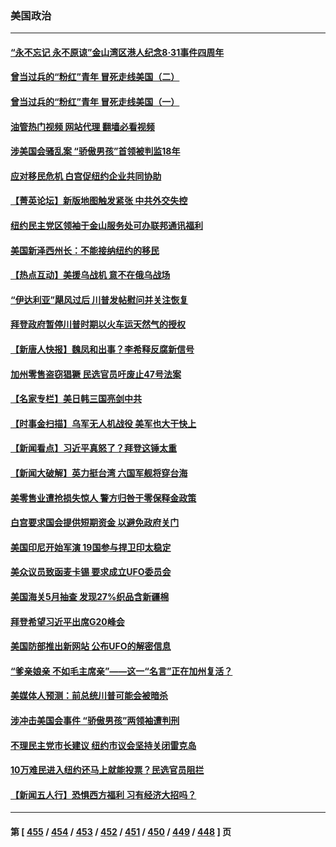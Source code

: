 ### 美国政治
---
#### [“永不忘记 永不原谅”金山湾区港人纪念8‧31事件四周年](../../pages/ncid1078159/n14065738.md?09021645) 
#### [曾当过兵的“粉红”青年 冒死走线美国（二）](../../pages/ncid1078159/n14065713.md?09021645) 
#### [曾当过兵的“粉红”青年    冒死走线美国（一）](../../pages/ncid1078159/n14065697.md?09021645) 
#### [油管热门视频 网站代理 翻墙必看视频](http://138.2.39.72:81/youtube.html?epic-marker?09021645)
#### [涉美国会骚乱案 “骄傲男孩”首领被判监18年](../../pages/ncid1078159/n14065662.md?09021645) 
#### [应对移民危机 白宫促纽约企业共同协助](../../pages/ncid1078159/n14065660.md?09021645) 
#### [【菁英论坛】新版地图触发紧张 中共外交失控](../../pages/ncid1078159/n14065614.md?09021645) 
#### [纽约民主党区领袖于金山服务处可办联邦通讯福利](../../pages/ncid1078159/n14065663.md?09021645) 
#### [美国新泽西州长：不能接纳纽约的移民](../../pages/ncid1078159/n14065573.md?09021645) 
#### [【热点互动】美援乌战机 意不在俄乌战场](../../pages/ncid1078159/n14065559.md?09021645) 
#### [“伊达利亚”飓风过后 川普发帖慰问并关注恢复](../../pages/ncid1078159/n14065503.md?09021645) 
#### [拜登政府暂停川普时期以火车运天然气的授权](../../pages/ncid1078159/n14065486.md?09021645) 
#### [【新唐人快报】魏凤和出事？李希释反腐新信号](../../pages/ncid1078159/n14065532.md?09021645) 
#### [加州零售盗窃猖獗 民选官员吁废止47号法案](../../pages/ncid1078159/n14065439.md?09021645) 
#### [【名家专栏】美日韩三国亮剑中共](../../pages/ncid1078159/n14065312.md?09021645) 
#### [【时事金扫描】乌军无人机战役 美军也大干快上](../../pages/ncid1078159/n14065437.md?09021645) 
#### [【新闻看点】习近平真怒了？拜登这锤太重](../../pages/ncid1078159/n14065489.md?09021645) 
#### [【新闻大破解】英力挺台湾 六国军舰将穿台海](../../pages/ncid1078159/n14065492.md?09021645) 
#### [美零售业遭抢损失惊人 警方归咎于零保释金政策](../../pages/ncid1078159/n14065469.md?09021645) 
#### [白宫要求国会提供短期资金 以避免政府关门](../../pages/ncid1078159/n14065420.md?09021645) 
#### [美国印尼开始军演 19国参与捍卫印太稳定](../../pages/ncid1078159/n14065419.md?09021645) 
#### [美众议员致函麦卡锡 要求成立UFO委员会](../../pages/ncid1078159/n14065407.md?09021645) 
#### [美国海关5月抽查 发现27%织品含新疆棉](../../pages/ncid1078159/n14065431.md?09021645) 
#### [拜登希望习近平出席G20峰会](../../pages/ncid1078159/n14065260.md?09021645) 
#### [美国防部推出新网站 公布UFO的解密信息](../../pages/ncid1078159/n14065220.md?09021645) 
#### [“爹亲娘亲 不如毛主席亲”——这一“名言”正在加州复活？](../../pages/ncid1078159/n14065142.md?09021645) 
#### [美媒体人预测：前总统川普可能会被暗杀](../../pages/ncid1078159/n14065124.md?09021645) 
#### [涉冲击美国会事件 “骄傲男孩”两领袖遭判刑](../../pages/ncid1078159/n14065053.md?09021645) 
#### [不理民主党市长建议 纽约市议会坚持关闭雷克岛](../../pages/ncid1078159/n14065058.md?09021645) 
#### [10万难民进入纽约还马上就能投票？民选官员阻拦](../../pages/ncid1078159/n14065062.md?09021645) 
#### [【新闻五人行】恐惧西方福利 习有经济大招吗？](../../pages/ncid1078159/n14064930.md?09021645) 

---
#### 第 [ [455](./455.md?09021645) / [454](./454.md?09021645) / [453](./453.md?09021645) / [452](./452.md?09021645) / [451](./451.md?09021645) / [450](./450.md?09021645) / [449](./449.md?09021645) / [448](./448.md?09021645) ] 页
